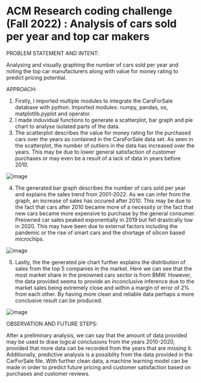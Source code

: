 # ACM Research coding challenge (Fall 2022) : Analysis of cars sold per year and top car makers

PROBLEM STATEMENT AND INTENT:

Analysing and visually graphing the number of cars sold per year and noting the top car manufacturers along with value for money rating to predict pricing potential.   

APPROACH:

1. Firstly, I imported multiple modules to integrate the CarsForSale database with python. Imported modules: numpy, pandas, os, matplotlib.pyplot and operator.
2. I made induvidual functions to generate a scatterplot, bar graph and pie chart to analyse isolated parts of the data.
3. The scatterplot describes the value for money rating for the purchased cars over the years as contained in the CarsForSale data set. As seen in the scatterplot, the number of outliers in the data has increased over the years. This may be due to lower general satisfaction of customer purchases or may even be a result of a lack of data in years before 2010.

![image](https://user-images.githubusercontent.com/112913549/188533536-971b0dbd-1a30-4a1b-9c93-4b37a5a9607a.png)

4. The generated bar graph describes the number of cars sold per year and explains the sales trend from 2001-2022. As we can infer from the graph, an increase of sales has occured after 2010. This may be due to the fact that cars after 2010 became more of a necessity or the fact that new cars became more expensive to purchase by the general consumer. Preowned car sales peaked exponentially in 2019 but fell drastically low in 2020. This may have been due to external factors including the pandemic or the rise of smart cars and the shortage of silicon based microchips.

![image](https://user-images.githubusercontent.com/112913549/188533629-ae3bdfdd-92aa-46ac-8779-45e7442fd16f.png)

5. Lastly, the the generated pie chart further explains the distribution of sales from the top 5 companies in the market. Here we can see that the most market share in the preowned cars sector is from BMW. However, the data provided seems to provide an inconclusive inference due to the market sales being extremely close and within a margin of error of 2% from each other. By having more clean and reliable data perhaps a more conclusive result can be produced.

![image](https://user-images.githubusercontent.com/112913549/188533694-c10885d2-7139-413f-8072-e1244cc864a4.png)


OBSERVATION AND FUTURE STEPS:

After a preliminary analysis, we can say that the amount of data provided may be used to draw logical conclusions from the years 2010-2020, provided that more data can be recorded from the years that are missing it. Additionally, predictive analysis is a possiblity from the data provided in the CarForSale file. With further clean data, a machine learning model can be made in order to predict future pricing and customer satisfaction based on purchases and customer reviews. 
